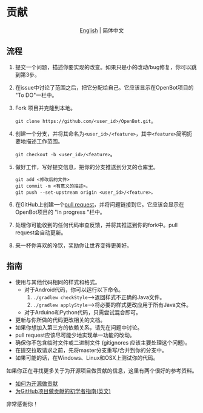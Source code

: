 # 贡献

<p align="center">
  <a href="README.md">English</a> |
  <span>简体中文</span>
</p>

## 流程

1. 提交一个问题，描述你要实现的改变。如果只是小的改动/bug修复，你可以跳到第3步。
2. 在issue中讨论了范围之后，把它分配给自己。它应该显示在OpenBot项目的 "To DO"一栏中。
3. Fork 项目并克隆到本地。
    
   `git clone https://github.com/<user_id>/OpenBot.git`。

4. 创建一个分支，并将其命名为`<user_id>/<feature>`，其中`<feature>`简明扼要地描述工作范围。

   `git checkout -b <user_id>/<feature>`。
   
5. 做好工作，写好提交信息，把你的分支推送到分叉的仓库里。
   
   ```
   git add <修改后的文件>
   git commit -m <有意义的描述>。
   git push --set-upstream origin <user_id>/<feature>。
   ```
   
6. 在GitHub上创建一个[pull request](https://github.com/intel-isl/OpenBot/pulls)，并将问题链接到它。它应该会显示在OpenBot项目的 "In progress "栏中。
7. 处理你可能收到的任何代码审查反馈，并将其推送到你的fork中。pull request会自动更新。
8. 来一杯你喜欢的冷饮，奖励你让世界变得更美好。

## 指南

- 使用与其他代码相同的样式和格式。
  - 对于Android代码，你可以运行以下命令。
    1. `./gradlew checkStyle`-->返回样式不正确的Java文件。
    2. `./gradlew applyStyle`-->将必要的样式更改应用于所有Java文件。
  - 对于Arduino和Python代码，只需尝试混合即可。
- 更新与你所做的代码更改相关的文档。
- 如果你想加入第三方的依赖关系，请先在问题中讨论。
- pull request应该尽可能少地实现单一功能的改动。
- 确保你不包含临时文件或二进制文件 (gitignores 应该主要处理这个问题)。
- 在提交拉取请求之前，先将master分支重写/合并到你的分支中。
- 如果可能的话，在Windows、Linux和OSX上测试你的代码。


如果你正在寻找更多关于为开源项目做贡献的信息，这里有两个很好的参考资料。

- [如何为开源做贡献](http://opensource.guide/how-to-contribute/)
- [为GitHub项目做贡献的初学者指南(英文)](https://akrabat.com/the-beginners-guide-to-contributing-to-a-github-project/)

非常感谢你！